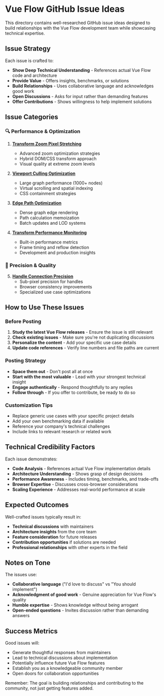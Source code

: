 # Vue Flow GitHub Issue Ideas

This directory contains well-researched GitHub issue ideas designed to build relationships with the Vue Flow development team while showcasing technical expertise.

## Issue Strategy

Each issue is crafted to:
- **Show Deep Technical Understanding** - References actual Vue Flow code and architecture
- **Provide Value** - Offers insights, benchmarks, or solutions
- **Build Relationships** - Uses collaborative language and acknowledges good work
- **Open Discussions** - Asks for input rather than demanding features
- **Offer Contributions** - Shows willingness to help implement solutions

## Issue Categories

### 🔍 Performance & Optimization
1. **[Transform Zoom Pixel Stretching](./transform-zoom-pixel-stretch-issue.md)**
   - Advanced zoom optimization strategies
   - Hybrid DOM/CSS transform approach
   - Visual quality at extreme zoom levels

2. **[Viewport Culling Optimization](./viewport-culling-optimization-discussion.md)**
   - Large graph performance (1000+ nodes)
   - Virtual scrolling and spatial indexing
   - CSS containment strategies

3. **[Edge Path Optimization](./edge-path-optimization-discussion.md)**
   - Dense graph edge rendering
   - Path calculation memoization
   - Batch updates and LOD systems

4. **[Transform Performance Monitoring](./transform-performance-monitoring.md)**
   - Built-in performance metrics
   - Frame timing and reflow detection
   - Development and production insights

### 🎯 Precision & Quality
5. **[Handle Connection Precision](./handle-connection-precision-enhancement.md)**
   - Sub-pixel precision for handles
   - Browser consistency improvements
   - Specialized use case optimizations

## How to Use These Issues

### Before Posting
1. **Study the latest Vue Flow releases** - Ensure the issue is still relevant
2. **Check existing issues** - Make sure you're not duplicating discussions
3. **Personalize the content** - Add your specific use case details
4. **Update code references** - Verify line numbers and file paths are current

### Posting Strategy
- **Space them out** - Don't post all at once
- **Start with the most valuable** - Lead with your strongest technical insight
- **Engage authentically** - Respond thoughtfully to any replies
- **Follow through** - If you offer to contribute, be ready to do so

### Customization Tips
- Replace generic use cases with your specific project details
- Add your own benchmarking data if available
- Reference your company's technical challenges
- Include links to relevant research or related work

## Technical Credibility Factors

Each issue demonstrates:
- **Code Analysis** - References actual Vue Flow implementation details
- **Architecture Understanding** - Shows grasp of design decisions
- **Performance Awareness** - Includes timing, benchmarks, and trade-offs
- **Browser Expertise** - Discusses cross-browser considerations
- **Scaling Experience** - Addresses real-world performance at scale

## Expected Outcomes

Well-crafted issues typically result in:
- **Technical discussions** with maintainers
- **Architecture insights** from the core team
- **Feature consideration** for future releases
- **Contribution opportunities** if solutions are needed
- **Professional relationships** with other experts in the field

## Notes on Tone

The issues use:
- **Collaborative language** ("I'd love to discuss" vs "You should implement")
- **Acknowledgment of good work** - Genuine appreciation for Vue Flow's quality
- **Humble expertise** - Shows knowledge without being arrogant
- **Open-ended questions** - Invites discussion rather than demanding answers

## Success Metrics

Good issues will:
- Generate thoughtful responses from maintainers
- Lead to technical discussions about implementation
- Potentially influence future Vue Flow features
- Establish you as a knowledgeable community member
- Open doors for collaboration opportunities

Remember: The goal is building relationships and contributing to the community, not just getting features added.